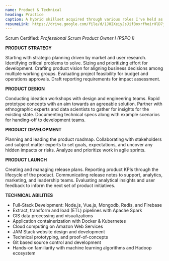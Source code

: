 ```yaml
---
name: Product & Technical
heading: Practice
caption: A hybrid skillset acquired through various roles I've held as described in the case-studies above.
resumeLink: https://drive.google.com/file/d/1JHIXeiyJsJifBoxrfhoirHlD7jFsjiMP/view?usp=sharing
---
```


<el-col :xs="24" :sm="24" :md="24" :lg="12">

Scrum Certified: *Professional Scrum Product Owner I (PSPO I)*

**PRODUCT STRATEGY**

Starting with strategic planning driven by market and user research. Identifying critical problems to solve. Sizing and prioritizing effort for development. Crafting product vision for aligning business decisions among multiple working groups. Evaluating project feasibility for budget and operations approvals. Draft reporting requirements for impact assessment.

**PRODUCT DESIGN**  

Conducting ideation workshops with design and engineering teams. Rapid prototype concepts with an aim towards an agreeable solution. Partner with ethnographic experts and data scientists to gather for insights for the existing state. Documenting technical specs along with example scenarios for handing-off to development teams.

**PRODUCT DEVELOPMENT**

Planning and leading the product roadmap. Collaborating with stakeholders and subject matter experts to set goals, expectations, and uncover any hidden impacts or risks. Analyze and prioritize work in agile sprints.

**PRODUCT LAUNCH**

Creating and managing release plans. Reporting product KPIs through the lifecycle of the product. Communicating release notes to support, analytics, marketing, and leadership teams. Evaluating analytical insights and user feedback to inform the next set of product initiatives.

</el-col>

<el-col :xs="24" :sm="24" :md="24" :lg='{span:11, offset:1}'>

**TECHNICAL ABILITIES**  

- Full-Stack Development: Node.js, Vue.js, Mongodb, Redis, and Firebase
- Extract, transform and load (ETL) pipelines with Apache Spark
- GIS data processing and visualizations
- Application containerization with Docker & Kubernetes
- Cloud computing on Amazon Web Services
- JAM Stack website design and development
- Technical prototyping, and proof-of-concepts
- Git based source control and development
- Hands-on familiarity with machine learning algorithms and Hadoop ecosystem
 
</el-col>
